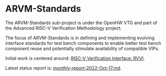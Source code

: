 # ARVM-Standards

The ARVM-Standards sub-project is under the OpenHW VTG and part of the Advanced RISC-V Verification Methodology project.

The focus of ARVM-Standards is in defining and implementing evolving interface standards for test bench components to enable better test bench component reuse and potentially stimulate availability of compatible VIPs.

Initial work is centered around: [RISC-V Verification Interface: RVVI](https://github.com/riscv-verification/RVVI).

Latest status report is: [monthly-report-2022-Oct-17.md](https://github.com/openhwgroup/programs/TGs/verification-task-group/projects/ARVM-Standards/meetings/2022/monthly-report-2022-Oct-17.md).


